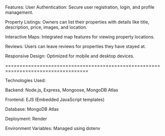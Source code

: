 Features:
User Authentication: Secure user registration, login, and profile management.

Property Listings: Owners can list their properties with details like title, description, price, images, and location.

Interactive Maps: Integrated map features for viewing property locations.

Reviews: Users can leave reviews for properties they have stayed at.

Responsive Design: Optimized for mobile and desktop devices.



===================================================================================

Technologies Used:

Backend: Node.js, Express, Mongoose, MongoDB Atlas

Frontend: EJS (Embedded JavaScript templates)

Database: MongoDB Atlas

Deployment: Render

Environment Variables: Managed using dotenv

